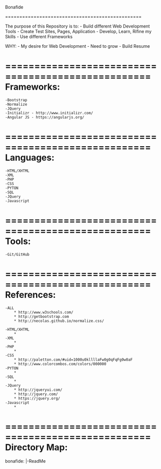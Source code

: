 Bonafide

================================================

The purpose of this Repository is to:
    - Build different Web Development Tools
    - Create Test Sites, Pages, Application
    - Develop, Learn, Rifine my Skills
    - Use different Frameworks

WHY:
    - My desire for Web Development
    - Need to grow
    - Build Resume

===================================================    
Frameworks:
===================================================
    -Bootstrap
    -Normalize
    -JQuery
    -Initializr - http://www.initializr.com/
    -Angular JS - https://angularjs.org/
===================================================
Languages:
===================================================
    -HTML/XHTML
    -XML
    -PHP
    -CSS
    -PYTON
    -SQL
    -JQuery
    -Javascript
===================================================
Tools:
===================================================
    -Git/GitHub
===================================================
References:
===================================================
    -ALL
        * http://www.w3schools.com/
        * http://getbootstrap.com
        * http://necolas.github.io/normalize.css/
        
    -HTML/XHTML
        *
    -XML
        *
    -PHP
        *
    -CSS
        * http://paletton.com/#uid=1000u0kllllaFw0g0qFqFg0w0aF
        * http://www.colorcombos.com/colors/000000
    -PYTON
        *
    -SQL
        *
    -JQuery
        * http://jqueryui.com/
        * http://jquery.com/
        * https://jquery.org/
    -Javascript
        *
===================================================
Directory Map:
===================================================

bonafide:
    |-ReadMe